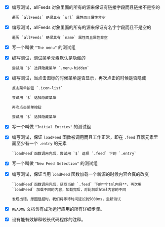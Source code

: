 - [x] 编写测试，allFeeds 对象里面的所有的源来保证有链接字段而且链接不是空的

      遍历 `allFeeds` 确保其有 `url` 属性而且属性非空

- [x] 编写测试，allFeeds 对象里面的所有的源来保证有名字字段而且不是空的

      遍历 `allFeeds` 确保其有 `name` 属性而且属性非空

- [x] 写一个叫做 `"The menu"` 的测试组

- [x] 编写测试，测试菜单元素默认是隐藏的

      尝试用 `$` 选择隐藏菜单 `.menu-hidden`

- [x] 编写测试，当点击图标的时候菜单是否显示，再次点击的时候是否隐藏

      点击菜单按钮 `.icon-list`

      尝试用 `$` 选择隐藏菜单

      再次点击菜单按钮

      尝试用 `$` 选择隐藏菜单

- [x] 写一个叫做 `"Initial Entries"` 的测试组

- [x] 编写测试，保证 `loadFeed` 函数被调用而且工作正常，即在 `.feed` 容器元素里面至少有一个 `.entry` 的元素

      `loadFeed`函数调用完后，尝试用 `$` 选择 `.feed` 下的 `.entry`

- [x] 写一个叫做 `"New Feed Selection"` 的测试组

- [x] 编写测试，保证当用 `loadFeed` 函数加载一个新源的时候内容会真的改变

      `loadFeed`函数调用完后，获取当前 `.feed` 下的**html内容**，再次用 `loadFeed` 加载不同的内容，加载完后，对比前后html内容的不同

      发现出错，原因是超时，我们将等待时间延长到5000ms，重新测试

- [x] `README` 文档含有成功运行应用的所有详细步骤。

- [x] 设有能有效解释较长代码程序的注释。
